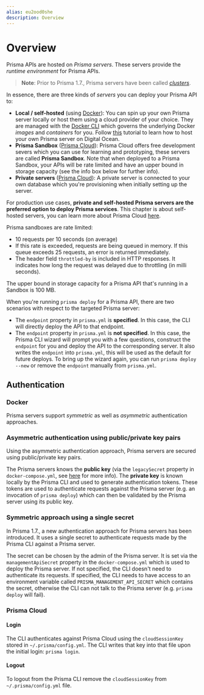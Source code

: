 ```yaml
---
alias: eu2ood0she
description: Overview
---
```


# Overview

Prisma APIs are hosted on _Prisma servers_. These servers provide the _runtime environment_ for Prisma APIs.

> **Note**: Prior to Prisma 1.7., Prisma servers have been called [_clusters_](!alias-iquaecuj6b#terminology).

In essence, there are three kinds of _servers_ you can deploy your Prisma API to:

- **Local / self-hosted** (using [Docker](https://www.docker.com/)): You can spin up your own Prisma server locally or host them using a cloud provider of your choice. They are managed with the [Docker CLI](https://docs.docker.com/engine/reference/commandline/cli/) which governs the underlying Docker _images_ and _containers_ for you. Follow [this](!alias-texoo9aemu) tutorial to learn how to host your own Prisma server on Digital Ocean.
- **Prisma Sandbox** ([Prisma Cloud](https://www.prismagraphql.com/cloud)): Prisma Cloud offers free development severs which you can use for learning and prototyping, these servers are called **Prisma Sandbox**. Note that when deployed to a Prisma Sandbox, your APIs will be rate limited and have an upper bound in storage capacity (see the info box below for further info).
- **Private servers** ([Prisma Cloud](https://www.prismagraphql.com/cloud)): A private server is connected to your own database which you're provisioning when initially setting up the server.

For production use cases, **private and self-hosted Prisma servers are the preferred option to deploy Prisma services**. This chapter is about self-hosted servers, you can learn more about Prisma Cloud [here](!alias-fae2ooth2u).

<InfoBox>

Prisma sandboxes are rate limited:

- 10 requests per 10 seconds (on average)
- If this rate is exceeded, requests are being queued in memory. If this queue exceeds 25 requests, an error is returned immediately.
- The header field `throttled-by` is included in HTTP responses. It indicates how long the request was delayed due to throttling (in milli seconds).

The upper bound in storage capacity for a Prisma API that's running in a Sandbox is 100 MB.

</InfoBox>

When you're running `prisma deploy` for a Prisma API, there are two scenarios with respect to the targeted Prisma server:

- The `endpoint` property in `prisma.yml` is **specified**. In this case, the CLI will directly deploy the API to that endpoint.
- The `endpoint` property in `prisma.yml` is **not specified**. In this case, the Prisma CLI wizard will prompt you with a few questions, construct the `endpoint` for you and deploy the API to the corresponding server. It also writes the `endpoint` into `prisma.yml`, this will be used as the default for future deploys. To bring up the wizard again, you can run `prisma deploy --new` or remove the `endpoint` manually from `prisma.yml`.

## Authentication

### Docker

Prisma servers support _symmetric_ as well as _asymmetric_ authentication approaches.

### Asymmetric authentication using public/private key pairs

Using the asymmetric authentication approach, Prisma servers are secured using public/private key pairs. 

The Prisma servers knows the **public key** (via the `legacySecret` property in `docker-compose.yml`, see [here](!alias-aira9zama5) for more info). The **private key** is known locally by the Prisma CLI and used to generate authentication tokens. These tokens are used to authenticate requests against the Prisma server (e.g. an invocation of `prisma deploy`) which can then be validated by the Prisma server using its public key.

### Symmetric approach using a single secret

In Prisma 1.7., a new authentication approach for Prisma servers has been introduced. It uses a single secret to authenticate requests made by the Prisma CLI against a Prisma server.

The secret can be chosen by the admin of the Prisma server. It is set via the `managementApiSecret` property in the `docker-compose.yml` which is used to deploy the Prisma server. If not specified, the CLI doesn't need to authenticate its requests. If specified, the CLI needs to have access to an environment variable called `PRISMA_MANAGEMENT_API_SECRET` which contains the secret, otherwise the CLI can not talk to the Prisma server (e.g. `prisma deploy` will fail).

### Prisma Cloud

#### Login

The CLI authenticates against Prisma Cloud using the `cloudSessionKey` stored in `~/.prisma/config.yml`. The CLI writes that key into that file upon the initial login: `prisma login`.

#### Logout

To logout from the Prisma CLI remove the `cloudSessionKey` from `~/.prisma/config.yml` file.
